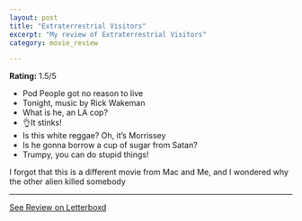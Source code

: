```yaml
---
layout: post
title: "Extraterrestrial Visitors"
excerpt: "My review of Extraterrestrial Visitors"
category: movie_review

---
```


**Rating:** 1.5/5

* Pod People got no reason to live
* Tonight, music by Rick Wakeman
* What is he, an LA cop?
* 👌It stinks!
* Is this white reggae? Oh, it’s Morrissey
* Is he gonna borrow a cup of sugar from Satan?
* Trumpy, you can do stupid things!

I forgot that this is a different movie from Mac and Me, and I wondered why the other alien killed somebody

<hr>

[See Review on Letterboxd](https://boxd.it/4pHp1r)
